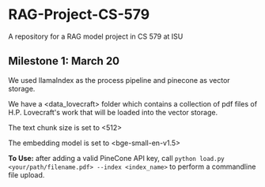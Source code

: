 # RAG-Project-CS-579
A repository for a RAG model project in CS 579 at ISU

## Milestone 1: March 20
We used llamaIndex as the process pipeline and pinecone as vector storage. 

We have a <data_lovecraft> folder which contains a collection of pdf files of H.P. Lovecraft's work that will be loaded into the vector storage.

The text chunk size is set to <512>

The embedding model is set to <bge-small-en-v1.5>

**To Use:** after adding a valid PineCone API key, call `python load.py <your/path/filename.pdf> --index <index_name>` to perform a commandline file upload.
